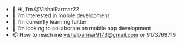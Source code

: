 - 👋 Hi, I’m @VishalParmar22
- 👀 I’m interested in mobile development
- 🌱 I’m currently learning fultter
- 💞️ I’m looking to collaborate on mobile app development
- 📫 How to reach me vishalparmar9173@gmail.com or 9173769719

<!---
VishalParmar22/VishalParmar22 is a ✨ special ✨ repository because its `README.md` (this file) appears on your GitHub profile.
You can click the Preview link to take a look at your changes.
--->
